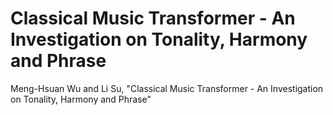 # Classical Music Transformer - An Investigation on Tonality, Harmony and Phrase

Meng-Hsuan Wu and Li Su, "Classical Music Transformer - An Investigation on Tonality, Harmony and Phrase"